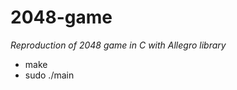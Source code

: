 # 2048-game
*Reproduction of 2048 game in C with Allegro library*

<ul>
<li>make</li>
<li>sudo ./main</li>
</ul>

